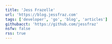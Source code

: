 ```yaml
---
title: 'Jess Frazelle'
url: 'https://blog.jessfraz.com'
tags: ['developer', 'go', 'blog', 'articles']
githubacct: 'https://github.com/jessfraz'
nsfw: false
rss: true
---
```

